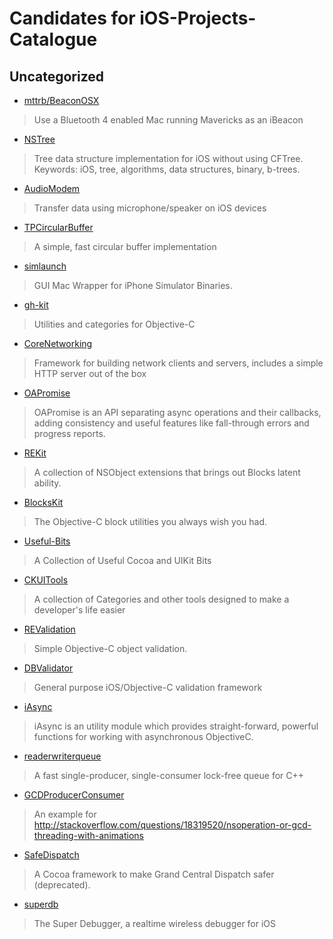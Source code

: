 Candidates for iOS-Projects-Catalogue
=====================================

## Uncategorized

* [mttrb/BeaconOSX](https://github.com/mttrb/BeaconOSX)

> Use a Bluetooth 4 enabled Mac running Mavericks as an iBeacon

* [NSTree](https://github.com/carlinyuen/NSTree)
 
> Tree data structure implementation for iOS without using CFTree.
Keywords: iOS, tree, algorithms, data structures, binary, b-trees.

* [AudioModem](https://github.com/applidium/AudioModem)

> Transfer data using microphone/speaker on iOS devices

* [TPCircularBuffer](https://github.com/michaeltyson/TPCircularBuffer)

> A simple, fast circular buffer implementation

* [simlaunch](https://github.com/landonf/simlaunch)

> GUI Mac Wrapper for iPhone Simulator Binaries.

* [gh-kit](https://github.com/gabriel/gh-kit)

> Utilities and categories for Objective-C

* [CoreNetworking](https://github.com/keithduncan/CoreNetworking)

> Framework for building network clients and servers, includes a simple HTTP server out of the box

* [OAPromise](https://github.com/oleganza/OAPromise)

> OAPromise is an API separating async operations and their callbacks,
adding consistency and useful features like fall-through errors and
progress reports.

* [REKit](https://github.com/zuccoi/REKit)

> A collection of NSObject extensions that brings out Blocks latent
ability.

* [BlocksKit](https://github.com/pandamonia/BlocksKit)

> The Objective-C block utilities you always wish you had.

* [Useful-Bits](https://github.com/kevinoneill/Useful-Bits)

> A Collection of Useful Cocoa and UIKit Bits

* [CKUITools](https://github.com/genericspecific/CKUITools)

> A collection of Categories and other tools designed to make a developer's life easier

* [REValidation](https://github.com/romaonthego/REValidation)

> Simple Objective-C object validation.

* [DBValidator](https://github.com/daniel-beard/DBValidator)

> General purpose iOS/Objective-C validation framework

* [iAsync](https://github.com/EmbeddedSources/iAsync)

> iAsync is an utility module which provides straight-forward, powerful
functions for working with asynchronous ObjectiveC.

* [readerwriterqueue](https://github.com/cameron314/readerwriterqueue)

> A fast single-producer, single-consumer lock-free queue for C++

* [GCDProducerConsumer](https://github.com/ipmcc/GCDProducerConsumer)

> An example for http://stackoverflow.com/questions/18319520/nsoperation-or-gcd-threading-with-animations

* [SafeDispatch](https://github.com/jspahrsummers/SafeDispatch)

> A Cocoa framework to make Grand Central Dispatch safer (deprecated).

* [superdb](https://github.com/Shopify/superdb)

> The Super Debugger, a realtime wireless debugger for iOS

